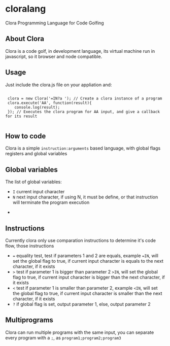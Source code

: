 # cloralang

Clora Programming Language for Code Golfing

## About Clora

Clora is a code golf, in development language, its virtual machine run in javascript, so it browser and node compatible.

## Usage

Just include the clora.js file on your appliation and:

```

 clora = new Clora('=IN?a '); // Create a clora instance of a program
 clora.execute('AA', function(result){
    console.log(result);    
 }); // Executes the clora program for AA input, and give a callback for its result


```

## How to code

Clora is a simple ```instruction:arguments``` based language, with global flags registers and global variables


## Global variables

The list of global variables:

* ```I``` current input character
* ```N``` next input character, if using N, it must be define, or that instruction will terminate the program execution
* ```P previous input character, it can be undefined

## Instructions

Currently clora only use comparation instructions to determine it's code flow, those instructions

* ```=``` equality test, test if parameters 1 and 2 are equals, example ```=IN```, will set the global flag to true, if current input character is equals to the next character, if it exists
* ```>```  test if parameter 1 is bigger than parameter 2 ```>IN```, will set the global flag to true, if current input character is bigger than the next character, if it exists
* ```<```  test if parameter 1 is smaller than parameter 2, example ```<IN```, will set the global flag to true, if current input character is smaller than the next character, if it exists
* ```?``` if global flag is set, output parameter 1, else, output parameter 2

## Multiprograms

Clora can run multiple programs with the same input, you can separate every program with a ```;```, as ```program1;program2;program3```

